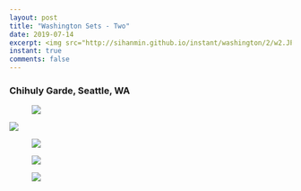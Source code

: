 ```yaml
---
layout: post
title: "Washington Sets - Two"
date: 2019-07-14
excerpt: <img src="http://sihanmin.github.io/instant/washington/2/w2.JPG">
instant: true
comments: false
---
```

### Chihuly Garde, Seattle, WA

<figure>
	<a href="http://sihanmin.github.io/instant/washington/2/w2.JPG"><img src="http://sihanmin.github.io/instant/washington/2/w2.JPG"></a>
</figure

<figure>
	<a href="http://sihanmin.github.io/instant/washington/2/1.JPG"><img src="http://sihanmin.github.io/instant/washington/2/1.JPG"></a>
</figure>
<figure>
	<a href="http://sihanmin.github.io/instant/washington/2/2.JPG"><img src="http://sihanmin.github.io/instant/washington/2/2.JPG"></a>
</figure>
<figure>
	<a href="http://sihanmin.github.io/instant/washington/2/3.JPG"><img src="http://sihanmin.github.io/instant/washington/2/3.JPG"></a>
</figure>
<figure>
	<a href="http://sihanmin.github.io/instant/washington/2/4.JPG"><img src="http://sihanmin.github.io/instant/washington/2/4.JPG"></a>
</figure>
